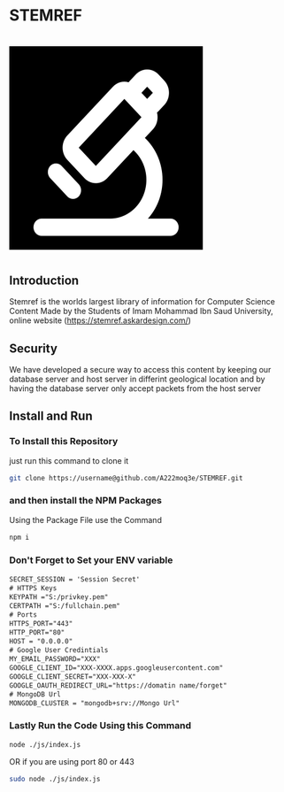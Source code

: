 # STEMREF
# ![logo](https://github.com/A222moq3e/STEMREF/blob/main/imgs/logo-min.svg)
## Introduction
Stemref is the worlds largest library of information for Computer Science Content Made by the Students of Imam Mohammad Ibn Saud University,
online website (https://stemref.askardesign.com/)
## Security 
We have developed a secure way to access this content by keeping our database server and host server in differint geological location and by having the database server only accept packets from the host server 

## Install and Run
### To Install this Repository
 just run this command to clone it
```bash
git clone https://username@github.com/A222moq3e/STEMREF.git
```
### and then install the NPM Packages
Using the Package File use the Command
```bash
npm i
```

### Don't Forget to Set your ENV variable 
```env
SECRET_SESSION = 'Session Secret'
# HTTPS Keys
KEYPATH ="S:/privkey.pem"
CERTPATH ="S:/fullchain.pem"
# Ports
HTTPS_PORT="443"
HTTP_PORT="80"
HOST = "0.0.0.0"
# Google User Credintials
MY_EMAIL_PASSWORD="XXX"
GOOGLE_CLIENT_ID="XXX-XXXX.apps.googleusercontent.com"
GOOGLE_CLIENT_SECRET="XXX-XXX-X"
GOOGLE_OAUTH_REDIRECT_URL="https://domatin name/forget"
# MongoDB Url
MONGODB_CLUSTER = "mongodb+srv://Mongo Url"
```
### Lastly Run the Code Using this Command
```bash
node ./js/index.js
```
OR if you are using port 80 or 443
```bash
sudo node ./js/index.js
```
